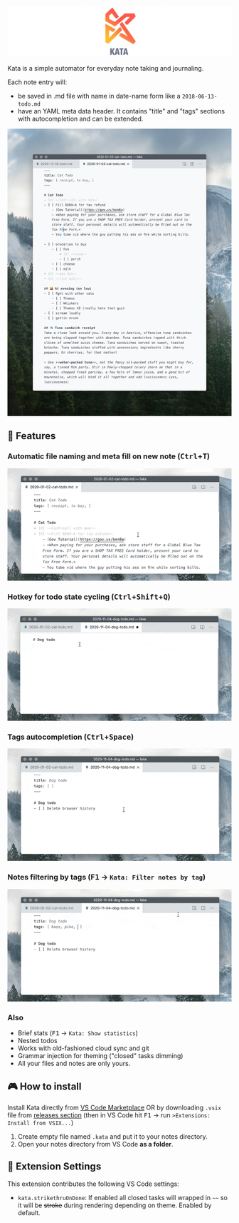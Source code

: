 ![kata logo](./meta/kata-logo.jpg)

Kata is a simple automator for everyday note taking and journaling.

Each note entry will:
- be saved in .md file with name in date-name form like a ```2018-06-13-todo.md```
- have an YAML meta data header. It contains "title" and "tags" sections with autocompletion and can be extended.

![kata screen](./meta/kata-screen.jpg)

## 🦄 Features
### Automatic file naming and meta fill on new note (<kbd>Ctrl</kbd>+<kbd>T</kbd>)

![create note](./meta/new-note-b.gif)

### Hotkey for todo state cycling (<kbd>Ctrl</kbd>+<kbd>Shift</kbd>+<kbd>Q</kbd>)

![create note](./meta/todo-cycle-b.gif)

### Tags autocompletion (<kbd>Ctrl</kbd>+<kbd>Space</kbd>)

![tags autocompletion](./meta/tags-completion-b.gif)

### Notes filtering by tags (<kbd>F1</kbd> → `Kata: Filter notes by tag`)

![filter by tag](./meta/filter-b.gif)

### Also
- Brief stats (<kbd>F1</kbd> → `Kata: Show statistics`)
- Nested todos
- Works with old-fashioned cloud sync and git
- Grammar injection for theming ("closed" tasks dimming)
- All your files and notes are only yours.

## 🎮 How to install
Install Kata directly from [VS Code Marketplace](https://marketplace.visualstudio.com/items?itemName=atarity.kata) OR by downloading `.vsix` file from [releases section](https://github.com/Atarity/Kata/releases) (then in VS Code hit <kbd>F1</kbd> → run `>Extensions: Install from VSIX...`)
1. Create empty file named `.kata` and put it to your notes directory.
1. Open your notes directory from VS Code **as a folder**.

## 🔧 Extension Settings
This extension contributes the following VS Code settings:

* `kata.strikethruOnDone`: If enabled all closed tasks will wrapped in `~~` so it will be ~~stroke~~ during rendering depending on theme. Enabled by default.
